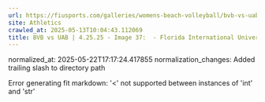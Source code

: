 ```yaml
---
url: https://fiusports.com/galleries/womens-beach-volleyball/bvb-vs-uab-4-25-25/image-37/357/62836/
site: Athletics
crawled_at: 2025-05-13T10:04:43.112069
title: BVB vs UAB | 4.25.25 - Image 37:  - Florida International University
---
```

normalized_at: 2025-05-22T17:17:24.417855
normalization_changes: Added trailing slash to directory path

Error generating fit markdown: '<' not supported between instances of 'int' and 'str'